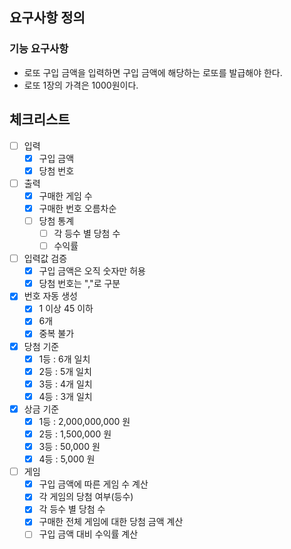 ## 요구사항 정의
### 기능 요구사항
- 로또 구입 금액을 입력하면 구입 금액에 해당하는 로또를 발급해야 한다.
- 로또 1장의 가격은 1000원이다.

## 체크리스트
- [ ] 입력
  - [x] 구입 금액
  - [x] 당첨 번호

- [ ] 출력
  - [x] 구매한 게임 수
  - [x] 구매한 번호 오름차순
  - [ ] 당첨 통계
    - [ ] 각 등수 별 당첨 수
    - [ ] 수익률

- [ ] 입력값 검증
  - [x] 구입 금액은 오직 숫자만 허용
  - [x] 당첨 번호는 ","로 구분

- [x] 번호 자동 생성
  - [x] 1 이상 45 이하
  - [x] 6개
  - [x] 중복 불가

- [x] 당첨 기준
  - [x] 1등 : 6개 일치
  - [x] 2등 : 5개 일치
  - [x] 3등 : 4개 일치
  - [x] 4등 : 3개 일치

- [x] 상금 기준
  - [x] 1등 :  2,000,000,000 원
  - [x] 2등 :      1,500,000 원
  - [x] 3등 :         50,000 원
  - [x] 4등 :          5,000 원

- [ ] 게임
  - [x] 구입 금액에 따른 게임 수 계산
  - [x] 각 게임의 당첨 여부(등수)
  - [x] 각 등수 별 당첨 수
  - [x] 구매한 전체 게임에 대한 당첨 금액 계산
  - [ ] 구입 금액 대비 수익률 계산
